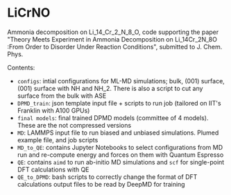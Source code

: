 # LiCrNO
Ammonia decomposition on Li_14_Cr_2_N_8_O, code supporting the paper "Theory Meets Experiment in Ammonia Decomposition on Li_14Cr_2N_8O :From Order to Disorder Under Reaction Conditions", submitted to J. Chem. Phys.

Contents:
- `configs`: intial configurations for ML-MD simulations; bulk, (001) surface, (001) surface with NH and NH_2. There is also a script to cut any surface from the bulk with ASE
- `DPMD_train`: json template input file + scripts to run job (tailored on IIT's Franklin with A100 GPUs)
- `final models`: final trained DPMD models (committee of 4 models). These are the not compressed versions
- `MD`: LAMMPS input file to run biased and unbiased simulations. Plumed example file, and job scripts
- `MD_to_QE`: contains Jupyter Notebooks to select configurations from MD run and re-compute energy and forces on them with Quantum Espresso
- `QE`: contains `aimd` to run ab-initio MD simulations and `scf` for single-point DFT calculations with QE
- `QE_to_DPMD`: bash scripts to correctly change the format of DFT calculations output files to be read by DeepMD for training
